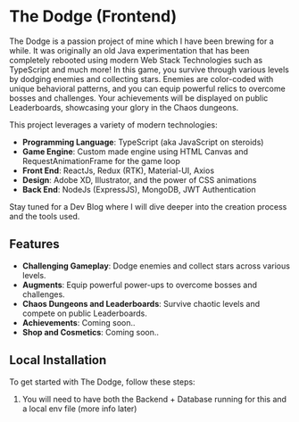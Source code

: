 # The Dodge (Frontend)

The Dodge is a passion project of mine which I have been brewing for a while.
It was originally an old Java experimentation that has been completely rebooted using modern Web Stack Technologies such as TypeScript and much more!
In this game, you survive through various levels by dodging enemies and collecting stars.
Enemies are color-coded with unique behavioral patterns, and you can equip powerful relics to overcome bosses and challenges.
Your achievements will be displayed on public Leaderboards, showcasing your glory in the Chaos dungeons.

This project leverages a variety of modern technologies:

- **Programming Language**: TypeScript (aka JavaScript on steroids)
- **Game Engine**: Custom made engine using HTML Canvas and RequestAnimationFrame for the game loop
- **Front End**: ReactJs, Redux (RTK), Material-UI, Axios
- **Design**: Adobe XD, Illustrator, and the power of CSS animations
- **Back End**: NodeJs (ExpressJS), MongoDB, JWT Authentication 

Stay tuned for a Dev Blog where I will dive deeper into the creation process and the tools used.

## Features

- **Challenging Gameplay**: Dodge enemies and collect stars across various levels.
- **Augments**: Equip powerful power-ups to overcome bosses and challenges.
- **Chaos Dungeons and Leaderboards**: Survive chaotic levels and compete on public Leaderboards.
- **Achievements**: Coming soon..
- **Shop and Cosmetics**: Coming soon..

## Local Installation

To get started with The Dodge, follow these steps:

1. You will need to have both the Backend + Database running for this and a local env file (more info later)

